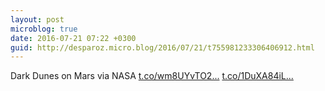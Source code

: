 ```yaml
---
layout: post
microblog: true
date: 2016-07-21 07:22 +0300
guid: http://desparoz.micro.blog/2016/07/21/t755981233306406912.html
---
```

Dark Dunes on Mars  via NASA [t.co/wm8UYvTO2...](https://t.co/wm8UYvTO2Y) [t.co/1DuXA84iL...](https://t.co/1DuXA84iLw)
